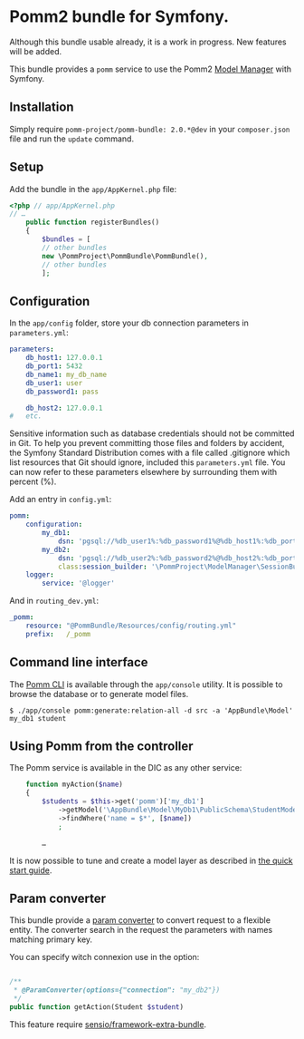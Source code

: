 # Pomm2 bundle for Symfony.

Although this bundle usable already, it is a work in progress. New features will be added.

This bundle provides a `pomm` service to use the Pomm2 [Model Manager](https://github.com/pomm-project/ModelManager) with Symfony.

## Installation

Simply require `pomm-project/pomm-bundle: 2.0.*@dev` in your `composer.json` file and run the `update` command.

## Setup

Add the bundle in the `app/AppKernel.php` file:

```php
<?php // app/AppKernel.php
// …
    public function registerBundles()
    {
        $bundles = [
        // other bundles
        new \PommProject\PommBundle\PommBundle(),
        // other bundles
        ];
```
## Configuration

In the `app/config` folder, store your db connection parameters in `parameters.yml`:

```yml
parameters:
    db_host1: 127.0.0.1
    db_port1: 5432
    db_name1: my_db_name
    db_user1: user
    db_password1: pass

    db_host2: 127.0.0.1
#   etc.
```

Sensitive information such as database credentials should not be committed in Git. To help you prevent committing those files and folders by accident, the Symfony Standard Distribution comes with a file called .gitignore which list resources that Git should ignore, included this `parameters.yml` file.
You can now refer to these parameters elsewhere by surrounding them with percent (%).

Add an entry in `config.yml`:

```yml
pomm:
    configuration:
        my_db1:
            dsn: 'pgsql://%db_user1%:%db_password1%@%db_host1%:%db_port1%/%db_name1%'
        my_db2:
            dsn: 'pgsql://%db_user2%:%db_password2%@%db_host2%:%db_port2%/%db_name2%'
            class:session_builder: '\PommProject\ModelManager\SessionBuilder'
    logger:
        service: '@logger'
```

And in `routing_dev.yml`:

```yml
_pomm:
    resource: "@PommBundle/Resources/config/routing.yml"
    prefix:   /_pomm
```

## Command line interface

The [Pomm CLI](https://github.com/pomm-project/Cli) is available through the `app/console` utility. It is possible to browse the database or to generate model files.

```
$ ./app/console pomm:generate:relation-all -d src -a 'AppBundle\Model' my_db1 student
```

## Using Pomm from the controller

The Pomm service is available in the DIC as any other service:

```php
    function myAction($name)
    {
        $students = $this->get('pomm')['my_db1']
            ->getModel('\AppBundle\Model\MyDb1\PublicSchema\StudentModel')
            ->findWhere('name = $*', [$name])
            ;

        …
```

It is now possible to tune and create a model layer as described in [the quick start guide](http://www.pomm-project.org/documentation/sandbox2).

## Param converter

This bundle provide a [param
converter](http://symfony.com/doc/master/bundles/SensioFrameworkExtraBundle/annotations/converters.html)
to convert request to a flexible entity. The converter search in the request the
parameters with names matching primary key.

You can specify witch connexion use in the option:

```php

/**
 * @ParamConverter(options={"connection": "my_db2"})
 */
public function getAction(Student $student)
```

This feature require
[sensio/framework-extra-bundle](http://symfony.com/doc/master/bundles/SensioFrameworkExtraBundle/index.html).
